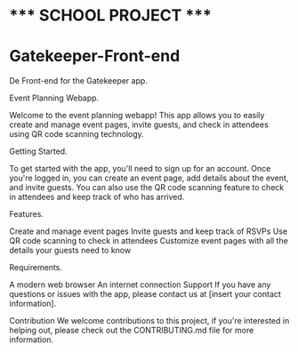 # *** SCHOOL PROJECT ***


# Gatekeeper-Front-end
De Front-end for the Gatekeeper app.


Event Planning Webapp.

Welcome to the event planning webapp! This app allows you to easily create and manage event pages, invite guests, and check in attendees using QR code scanning technology.

Getting Started.

To get started with the app, you'll need to sign up for an account. Once you're logged in, you can create an event page, add details about the event, and invite guests. You can also use the QR code scanning feature to check in attendees and keep track of who has arrived.

Features.

Create and manage event pages
Invite guests and keep track of RSVPs
Use QR code scanning to check in attendees
Customize event pages with all the details your guests need to know

Requirements.

A modern web browser
An internet connection
Support
If you have any questions or issues with the app, please contact us at [insert your contact information].

Contribution
We welcome contributions to this project, if you're interested in helping out, please check out the CONTRIBUTING.md file for more information.
